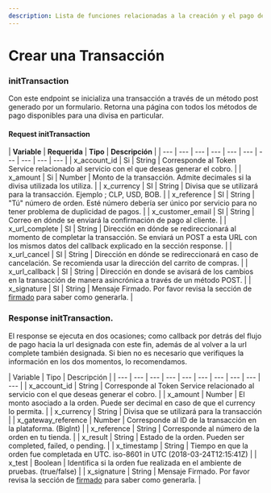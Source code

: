```yaml
---
description: Lista de funciones relacionadas a la creación y el pago de una transacción.
---
```


# Crear una Transacción

### initTransaction

Con este endpoint se inicializa una transacción a través de un método post generado por un formulario. Retorna una página con todos los métodos de pago disponibles para una divisa en particular.

#### Request initTransaction

| **Variable** | **Requerida** | **Tipo** | **Descripción** |
| --- | --- | --- | --- | --- | --- | --- | --- | --- | --- |
| x\_account\_id | Si | String | Corresponde al Token Service relacionado al servicio con el que deseas generar el cobro. |
| x\_amount | Si | Number | Monto de la transacción. Admite decimales si la divisa utilizada los utiliza. |
| x\_currency | SI | String | Divisa que se utilizará para la transacción. Ejemplo ; CLP, USD, BOB. |
| x\_reference | SI | String | "Tú" número de orden. Esté número debería ser único por servicio para no tener problema de duplicidad de pagos. |
| x\_customer\_email | SI | String | Correo en dónde se enviará la confirmación de pago al cliente. |
| x\_url\_complete | SI | String | Dirección en dónde se redireccionará al momento de completar la transacción. Se enviará un POST a esta URL con los mismos datos del callback explicado en la sección response. |
| x\_url\_cancel | SI | String | Dirección en dónde se redireccionará en caso de cancelación. Se recomienda usar la dirección del carrito de compras. |
| x\_url\_callback | SI | String | Dirección en donde se avisará de los cambios en la transacción de manera asincrónica a través de un método POST. |
| x\_signature | SI | String | Mensaje Firmado. Por favor revisa la sección de [firmado](proceso-de-firmado.md#proceso) para saber como generarla. |

### Response initTransaction.

El response se ejecuta en dos ocasiones; como callback por detrás del flujo de pago hacia la url designada con este fin, además de al volver a la url complete también designada. Si bien no es necesario que verifiques la información en los dos momentos, lo recomendamos.

| Variable | Tipo | Descripción |
| --- | --- | --- | --- | --- | --- | --- | --- | --- | --- |
| x\_account\_id | String | Corresponde al Token Service relacionado al servicio con el que deseas generar el cobro. |
| x\_amount | Number | El monto asociado a la orden. Puede ser decimal en caso de que el currency lo permita. |
| x\_currency | String | Divisa que se utilizará para la transacción |
| x\_gateway\_reference | Number | Corresponde al ID de la transacción en la plataforma. \(BigInt\) |
| x\_reference | String | Corresponde al número de la orden en tu tienda. |
| x\_result | String | Estado de la orden. Pueden ser completed, failed, o pending. |
| x\_timestamp | String | Tiempo en que la orden fue completada en UTC. iso-8601 in UTC \(2018-03-24T12:15:41Z\) |
| x\_test | Boolean | Identifica si la orden fue realizada en el ambiente de pruebas. \(true/false\) |
| x\_signature | String | Mensaje Firmado. Por favor revisa la sección de [firmado](proceso-de-firmado.md#proceso) para saber como generarla. |

